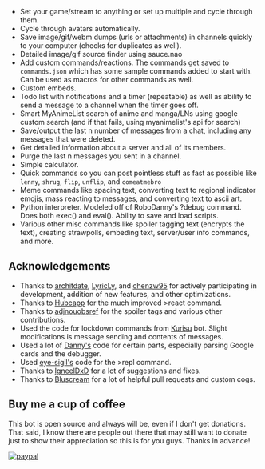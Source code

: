 - Set your game/stream to anything or set up multiple and cycle through them.
- Cycle through avatars automatically.
- Save image/gif/webm dumps (urls or attachments) in channels quickly to your computer (checks for duplicates as well).
- Detailed image/gif source finder using sauce.nao
- Add custom commands/reactions. The commands get saved to ``commands.json`` which has some sample commands added to start with. Can be used as macros for other commands as well.
- Custom embeds.
- Todo list with notifications and a timer (repeatable) as well as ability to send a message to a channel when the timer goes off.
- Smart MyAnimeList search of anime and manga/LNs using google custom search (and if that fails, using myanimelist's api for search)
- Save/output the last n number of messages from a chat, including any messages that were deleted.
- Get detailed information about a server and all of its members.
- Purge the last n messages you sent in a channel.
- Simple calculator.
- Quick commands so you can post pointless stuff as fast as possible like ``lenny``, ``shrug``, ``flip``, ``unflip``, and ``comeatmebro``
- Meme commands like spacing text, converting text to regional indicator emojis, mass reacting to messages, and converting text to ascii art.
- Python interpreter. Modeled off of RoboDanny's ?debug command. Does both exec() and eval(). Ability to save and load scripts.
- Various other misc commands like spoiler tagging text (encrypts the text), creating strawpolls, embeding text, server/user info commands, and more.

## Acknowledgements

- Thanks to [architdate](https://github.com/architdate), [LyricLy](https://github.com/LyricLy), and [chenzw95](https://github.com/chenzw95) for actively participating in development, addition of new features, and other optimizations.
- Thanks to [Hubcapp](https://github.com/Hubcapp) for the much improved >react command.
- Thanks to [adjnouobsref](https://github.com/adjnouobsref) for the spoiler tags and various other contributions.
- Used the code for lockdown commands from [Kurisu](https://github.com/916253/Kurisu/blob/master/addons/lockdown.py) bot. Slight modifications is message sending and contents of messages.
- Used a lot of [Danny's](https://github.com/Rapptz) code for certain parts, especially parsing Google cards and the debugger.
- Used [eye-sigil's](https://github.com/eye-sigil) code for the >repl command.
- Thanks to [IgneelDxD](https://github.com/IgneelDxD) for a lot of suggestions and fixes.
- Thanks to [Bluscream](https://github.com/Bluscream) for a lot of helpful pull requests and custom cogs.

## Buy me a cup of coffee

This bot is open source and always will be, even if I don't get donations. That said, I know there are people out there that may still want to donate just to show their appreciation so this is for you guys. Thanks in advance!

[![paypal](https://www.paypalobjects.com/en_US/i/btn/btn_donateCC_LG.gif)](https://www.paypal.com/cgi-bin/webscr?cmd=_s-xclick&hosted_button_id=FFDATZ8NFFV6Y)
